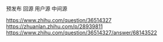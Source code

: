 预发布
回源 用户源 中间源

https://www.zhihu.com/question/36514327
https://zhuanlan.zhihu.com/p/28939811
https://www.zhihu.com/question/36514327/answer/68143522